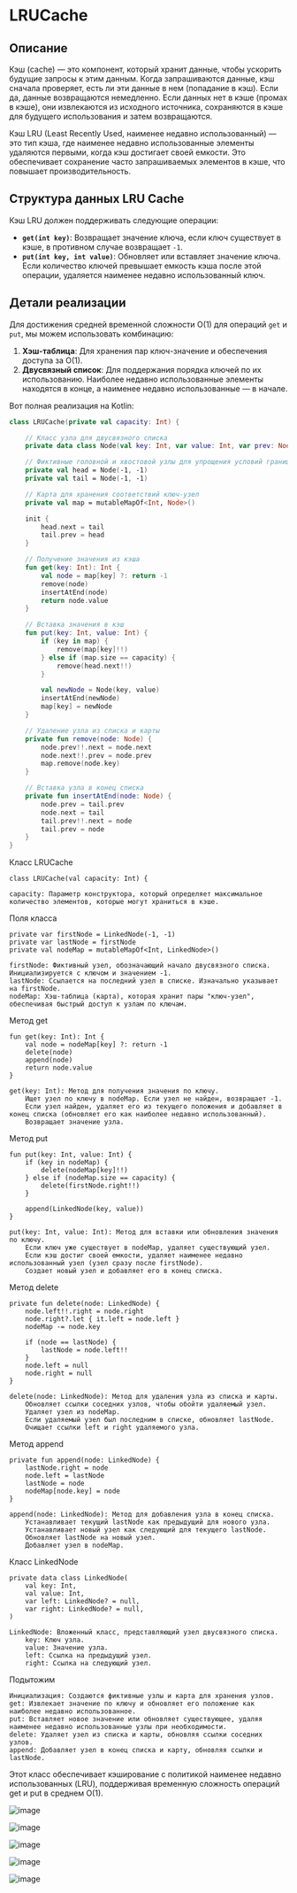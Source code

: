 # LRUCache

## Описание

Кэш (cache) — это компонент, который хранит данные, чтобы ускорить будущие запросы к этим данным. Когда запрашиваются данные, кэш сначала проверяет, есть ли эти данные в нем (попадание в кэш). Если да, данные возвращаются немедленно. Если данных нет в кэше (промах в кэше), они извлекаются из исходного источника, сохраняются в кэше для будущего использования и затем возвращаются.

Кэш LRU (Least Recently Used, наименее недавно использованный) — это тип кэша, где наименее недавно использованные элементы удаляются первыми, когда кэш достигает своей емкости. Это обеспечивает сохранение часто запрашиваемых элементов в кэше, что повышает производительность.

## Структура данных LRU Cache

Кэш LRU должен поддерживать следующие операции:
- **`get(int key)`**: Возвращает значение ключа, если ключ существует в кэше, в противном случае возвращает `-1`.
- **`put(int key, int value)`**: Обновляет или вставляет значение ключа. Если количество ключей превышает емкость кэша после этой операции, удаляется наименее недавно использованный ключ.

## Детали реализации

Для достижения средней временной сложности O(1) для операций `get` и `put`, мы можем использовать комбинацию:
1. **Хэш-таблица**: Для хранения пар ключ-значение и обеспечения доступа за O(1).
2. **Двусвязный список**: Для поддержания порядка ключей по их использованию. Наиболее недавно использованные элементы находятся в конце, а наименее недавно использованные — в начале.

Вот полная реализация на Kotlin:

```kotlin
class LRUCache(private val capacity: Int) {

    // Класс узла для двусвязного списка
    private data class Node(val key: Int, var value: Int, var prev: Node? = null, var next: Node? = null)

    // Фиктивные головной и хвостовой узлы для упрощения условий границ
    private val head = Node(-1, -1)
    private val tail = Node(-1, -1)

    // Карта для хранения соответствий ключ-узел
    private val map = mutableMapOf<Int, Node>()

    init {
        head.next = tail
        tail.prev = head
    }

    // Получение значения из кэша
    fun get(key: Int): Int {
        val node = map[key] ?: return -1
        remove(node)
        insertAtEnd(node)
        return node.value
    }

    // Вставка значения в кэш
    fun put(key: Int, value: Int) {
        if (key in map) {
            remove(map[key]!!)
        } else if (map.size == capacity) {
            remove(head.next!!)
        }

        val newNode = Node(key, value)
        insertAtEnd(newNode)
        map[key] = newNode
    }

    // Удаление узла из списка и карты
    private fun remove(node: Node) {
        node.prev!!.next = node.next
        node.next!!.prev = node.prev
        map.remove(node.key)
    }

    // Вставка узла в конец списка
    private fun insertAtEnd(node: Node) {
        node.prev = tail.prev
        node.next = tail
        tail.prev!!.next = node
        tail.prev = node
    }
}

```

Класс LRUCache

```
class LRUCache(val capacity: Int) {
```

    capacity: Параметр конструктора, который определяет максимальное количество элементов, которые могут храниться в кэше.

Поля класса

 
```
private var firstNode = LinkedNode(-1, -1)
private var lastNode = firstNode
private val nodeMap = mutableMapOf<Int, LinkedNode>()
```
    firstNode: Фиктивный узел, обозначающий начало двусвязного списка. Инициализируется с ключом и значением -1.
    lastNode: Ссылается на последний узел в списке. Изначально указывает на firstNode.
    nodeMap: Хэш-таблица (карта), которая хранит пары "ключ-узел", обеспечивая быстрый доступ к узлам по ключам.

Метод get

```
fun get(key: Int): Int {
    val node = nodeMap[key] ?: return -1
    delete(node)
    append(node)
    return node.value
}
```

    get(key: Int): Метод для получения значения по ключу.
        Ищет узел по ключу в nodeMap. Если узел не найден, возвращает -1.
        Если узел найден, удаляет его из текущего положения и добавляет в конец списка (обновляет его как наиболее недавно использованный).
        Возвращает значение узла.

Метод put

```
fun put(key: Int, value: Int) {
    if (key in nodeMap) {
        delete(nodeMap[key]!!)
    } else if (nodeMap.size == capacity) {
        delete(firstNode.right!!)
    }

    append(LinkedNode(key, value))
}
```

    put(key: Int, value: Int): Метод для вставки или обновления значения по ключу.
        Если ключ уже существует в nodeMap, удаляет существующий узел.
        Если кэш достиг своей емкости, удаляет наименее недавно использованный узел (узел сразу после firstNode).
        Создает новый узел и добавляет его в конец списка.

Метод delete

```
private fun delete(node: LinkedNode) {
    node.left!!.right = node.right
    node.right?.let { it.left = node.left }
    nodeMap -= node.key

    if (node == lastNode) {
        lastNode = node.left!!
    }
    node.left = null
    node.right = null
}
```

    delete(node: LinkedNode): Метод для удаления узла из списка и карты.
        Обновляет ссылки соседних узлов, чтобы обойти удаляемый узел.
        Удаляет узел из nodeMap.
        Если удаляемый узел был последним в списке, обновляет lastNode.
        Очищает ссылки left и right удаляемого узла.

Метод append

```
private fun append(node: LinkedNode) {
    lastNode.right = node
    node.left = lastNode
    lastNode = node
    nodeMap[node.key] = node
}
```

    append(node: LinkedNode): Метод для добавления узла в конец списка.
        Устанавливает текущий lastNode как предыдущий для нового узла.
        Устанавливает новый узел как следующий для текущего lastNode.
        Обновляет lastNode на новый узел.
        Добавляет узел в nodeMap.

Класс LinkedNode

```
private data class LinkedNode(
    val key: Int,
    val value: Int,
    var left: LinkedNode? = null,
    var right: LinkedNode? = null,
)
```

    LinkedNode: Вложенный класс, представляющий узел двусвязного списка.
        key: Ключ узла.
        value: Значение узла.
        left: Ссылка на предыдущий узел.
        right: Ссылка на следующий узел.

Подытожим

    Инициализация: Создаются фиктивные узлы и карта для хранения узлов.
    get: Извлекает значение по ключу и обновляет его положение как наиболее недавно использованное.
    put: Вставляет новое значение или обновляет существующее, удаляя наименее недавно использованные узлы при необходимости.
    delete: Удаляет узел из списка и карты, обновляя ссылки соседних узлов.
    append: Добавляет узел в конец списка и карту, обновляя ссылки и lastNode.

Этот класс обеспечивает кэширование с политикой наименее недавно использованных (LRU), поддерживая временную сложность операций get и put в среднем O(1).



![image](https://github.com/saram12saram2/JavaKot/assets/133630488/071e584e-7b6d-4c2a-82b1-33751b5a60d7)





![image](https://github.com/saram12saram2/JavaKot/assets/133630488/8d325851-6faa-4261-b5a0-c5370a0713d2)
 
![image](https://github.com/saram12saram2/JavaKot/assets/133630488/dac09da9-6e28-4642-b85b-cf1abc7ca5a4)

![image](https://github.com/saram12saram2/JavaKot/assets/133630488/71acd665-8c07-402c-8c1d-5bc9a4ee71e8)

![image](https://github.com/saram12saram2/JavaKot/assets/133630488/bc767a8d-3952-4124-ba0a-e22ffb7cb451)
 
